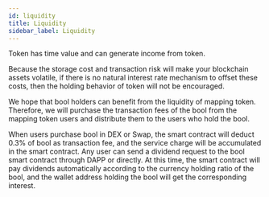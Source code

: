 ```yaml
---
id: liquidity
title: Liquidity
sidebar_label: Liquidity
---
```


Token has time value and can generate income from token.

Because the storage cost and transaction risk will make your blockchain assets volatile, if there is no natural interest rate mechanism to offset these costs, then the holding behavior of token will not be encouraged.

We hope that bool holders can benefit from the liquidity of mapping token. Therefore, we will purchase the transaction fees of the bool from the mapping token users and distribute them to the users who hold the bool.

When users purchase bool in DEX or Swap, the smart contract will deduct 0.3% of bool as transaction fee, and the service charge will be accumulated in the smart contract. Any user can send a dividend request to the bool smart contract through DAPP or directly. At this time, the smart contract will pay dividends automatically according to the currency holding ratio of the bool, and the wallet address holding the bool will get the corresponding interest.